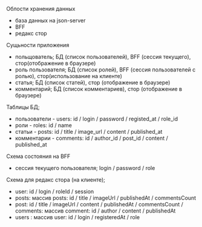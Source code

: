 Облости хранения данных

-   база данных на json-server
-   BFF
-   редакс стор

Сущьности приложения

-   польщователь; БД (список пользователей), BFF (сессия текущего), стор(отображение в браузере)
-   роль пользователя; БД (список ролей), BFF (сессия пользователей с ролью), стор(использование на клиенте)
-   статья; БД (список статей), стор (отображение в браузере)
-   комментарий; БД (список комментариев), стор (отображение в браузере)

Таблицы БД;

-   пользователи - users: id / login / password / registed_at / role_id
-   роли - roles: id / name
-   статьи - posts: id / title / image_url / content / published_at
-   комментарии - comments: id / author_id / post_id / content / published_at

Схема состояния на BFF

-   сессия текущего пользователя; login / password / role

Схема для редакс стора (на клиенте);

-   user: id / login / roleId / session
-   posts: массив posts: id / title / imageUrl / publishedAt / commentsCount
-   post: id / title / imageUrl / content / publishedAt / commentsCount / comments: массив comment: id / author / content / publishedAt
-   users : массив user: id / login / registeredAt / role
